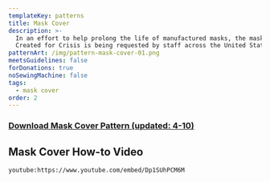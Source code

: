 ```yaml
---
templateKey: patterns
title: Mask Cover
description: >-
  In an effort to help prolong the life of manufactured masks, the mask cover by
  Created for Crisis is being requested by staff across the United States.
patternArt: /img/pattern-mask-cover-01.png
meetsGuidelines: false
forDonations: true
noSewingMachine: false
tags:
  - mask cover
order: 2
---
```


### [Download Mask Cover Pattern (updated: 4-10)](https://masksnow.org/docs/CFC_Mask_cover_4_7.pdf)

## Mask Cover How-to Video
`youtube:https://www.youtube.com/embed/Dp1SUhPCM6M`
